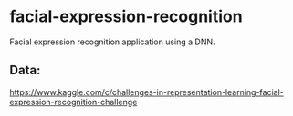 # facial-expression-recognition
Facial expression recognition application using a DNN.

## Data:

https://www.kaggle.com/c/challenges-in-representation-learning-facial-expression-recognition-challenge
